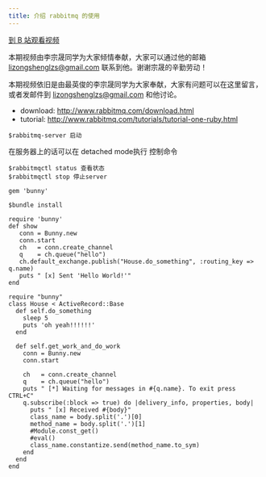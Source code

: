 ```yaml
---
title: 介绍 rabbitmq 的使用
---
```


[到 B 站观看视频](https://www.bilibili.com/video/BV1xK4y1C7KL)

本期视频由李宗晟同学为大家倾情奉献，大家可以通过他的邮箱 <lizongshenglzs@gmail.com> 联系到他。谢谢宗晟的辛勤劳动！

本期视频依旧是由最英俊的李宗晟同学为大家奉献，大家有问题可以在这里留言，或者发邮件到 lizongshenglzs@gmail.com 和他讨论。

- download: <http://www.rabbitmq.com/download.html>
- tutorial: <http://www.rabbitmq.com/tutorials/tutorial-one-ruby.html>

~~~
$rabbitmq-server 启动
~~~

在服务器上的话可以在 detached mode执行
控制命令

~~~
$rabbitmqctl status 查看状态
$rabbitmqctl stop 停止server
~~~

~~~
gem 'bunny'
~~~

~~~
$bundle install
~~~

~~~
require 'bunny'
def show
   conn = Bunny.new
   conn.start
   ch   = conn.create_channel
   q    = ch.queue("hello")
   ch.default_exchange.publish("House.do_something", :routing_key => q.name)
   puts " [x] Sent 'Hello World!'"
end
~~~

~~~
require "bunny"
class House < ActiveRecord::Base
  def self.do_something
    sleep 5
    puts 'oh yeah!!!!!!'
  end

  def self.get_work_and_do_work
    conn = Bunny.new
    conn.start

    ch   = conn.create_channel
    q    = ch.queue("hello")
    puts " [*] Waiting for messages in #{q.name}. To exit press CTRL+C"
    q.subscribe(:block => true) do |delivery_info, properties, body|
      puts " [x] Received #{body}"
      class_name = body.split('.')[0]
      method_name = body.split('.')[1]
      #Module.const_get()
      #eval()
      class_name.constantize.send(method_name.to_sym)
    end
  end
end
~~~
